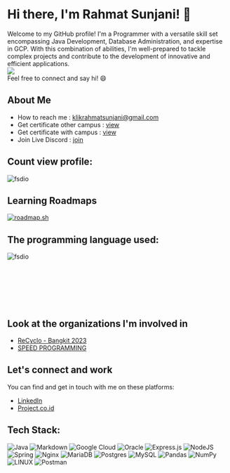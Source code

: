 # Hi there, I'm Rahmat Sunjani! 👋
Welcome to my GitHub profile! I'm a Programmer with a versatile skill set encompassing Java Development, Database Administration, and expertise in GCP. With this combination of abilities, I'm well-prepared to tackle complex projects and contribute to the development of innovative and efficient applications.
</br>
[![](https://img.shields.io/badge/Join_Sponsor-fsdio-8A2BE2)](https://github.com/sponsors/fsdio)
</br>
Feel free to connect and say hi! 😄

## About Me
- How to reach me : [klikrahmatsunjani@gmail.com](mailto:klikrahmatsunjani@gmail.com)
- Get certificate other campus : [view](https://github.com/fsdio/my-certificate/tree/da574ed4912ba196ba5a068f579ad8b90eaf5b4d/other)
- Get certificate with campus : [view](https://github.com/fsdio/my-certificate/tree/da574ed4912ba196ba5a068f579ad8b90eaf5b4d/certificate-campus)
- Join Live Discord : [join](https://discord.gg/Y3ErUpur)

## Count view profile:
<p align="left"><img src="https://komarev.com/ghpvc/?username=fsdio&label=Profile%20views&color=0e75b6&style=flat" alt="fsdio" /></p>

## Learning Roadmaps
[![roadmap.sh](https://roadmap.sh/card/wide/64b3816b9a1017508d2164af?variant=dark)](https://roadmap.sh)

## The programming language used:
<p><img align="left" src="https://github-readme-stats.vercel.app/api/top-langs?username=fsdio&show_icons=true&locale=en&layout=compact" alt="fsdio" /></p>
</br></br></br></br></br></br></br>

## Look at the organizations I'm involved in
- [ReCyclo - Bangkit 2023](https://github.com/ReCyclo-Bangkit-2023)
- [SPEED PROGRAMMING](https://github.com/Speed-Programming)

## Let's connect and work
You can find and get in touch with me on these platforms:
- [LinkedIn](https://linkedin.com/in/rahsun)
- [Project.co.id](https://projects.co.id/public/browse_users/view/e38e49/rahsun69)

## Tech Stack:
![Java](https://img.shields.io/badge/java-%23ED8B00.svg?style=flat&logo=java&logoColor=white)
![Markdown](https://img.shields.io/badge/markdown-%23000000.svg?style=flat&logo=markdown&logoColor=white)
![Google Cloud](https://img.shields.io/badge/Google%20Cloud-%234285F4.svg?style=flat&logo=google-cloud&logoColor=white)
![Oracle](https://img.shields.io/badge/Oracle-F80000?style=flat&logo=oracle&logoColor=white)
![Express.js](https://img.shields.io/badge/express.js-%23404d59.svg?style=flat&logo=express&logoColor=%2361DAFB)
![NodeJS](https://img.shields.io/badge/node.js-6DA55F?style=flat&logo=node.js&logoColor=white)
![Spring](https://img.shields.io/badge/spring-%236DB33F.svg?style=flat&logo=spring&logoColor=white)
![Nginx](https://img.shields.io/badge/nginx-%23009639.svg?style=flat&logo=nginx&logoColor=white)
![MariaDB](https://img.shields.io/badge/MariaDB-003545?style=flat&logo=mariadb&logoColor=white)
![Postgres](https://img.shields.io/badge/postgres-%23316192.svg?style=flat&logo=postgresql&logoColor=white)
![MySQL](https://img.shields.io/badge/mysql-%2300f.svg?style=flat&logo=mysql&logoColor=white)
![Pandas](https://img.shields.io/badge/pandas-%23150458.svg?style=flat&logo=pandas&logoColor=white)
![NumPy](https://img.shields.io/badge/numpy-%23013243.svg?style=flat&logo=numpy&logoColor=white)
![LINUX](https://img.shields.io/badge/Linux-FCC624?style=flat&logo=linux&logoColor=black)
![Postman](https://img.shields.io/badge/Postman-FF6C37?style=flat&logo=postman&logoColor=white)
